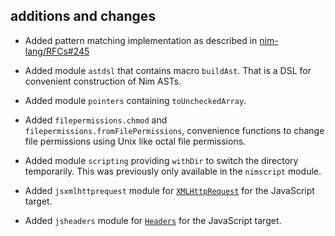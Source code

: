 ## additions and changes

- Added pattern matching implementation as described in
  [nim-lang/RFCs#245](https://github.com/nim-lang/RFCs/issues/245)
- Added module `astdsl` that contains macro `buildAst`. That is a DSL for convenient
  construction of Nim ASTs.
- Added module `pointers` containing `toUncheckedArray`.
- Added `filepermissions.chmod` and `filepermissions.fromFilePermissions`,
  convenience functions to change file permissions using Unix like octal file permissions.
- Added module `scripting` providing `withDir` to switch the directory temporarily. This
  was previously only available in the `nimscript` module.



- Added `jsxmlhttprequest` module for [`XMLHttpRequest`](https://developer.mozilla.org/en-US/docs/Web/API/XMLHttpRequest) for the JavaScript target.
- Added `jsheaders` module for [`Headers`](https://developer.mozilla.org/en-US/docs/Web/API/Headers) for the JavaScript target.
